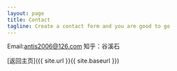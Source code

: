 ```yaml
---
layout: page
title: Contact
tagline: Create a contact form and you are good to go
---
```

Email:antis2006@126.com
知乎：谷溪石

[返回主页]({{ site.url }}{{ site.baseurl }})
